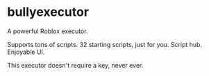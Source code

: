 # bullyexecutor
A powerful Roblox executor.

Supports tons of scripts.
32 starting scripts, just for you.
Script hub.
Enjoyable UI.


This executor doesn't require a key, never ever.
